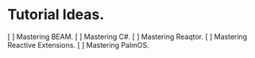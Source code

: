 # Tutorial Ideas.

[ ] Mastering BEAM.
[ ] Mastering C#.
[ ] Mastering Reaqtor.
[ ] Mastering Reactive Extensions.
[ ] Mastering PalmOS.